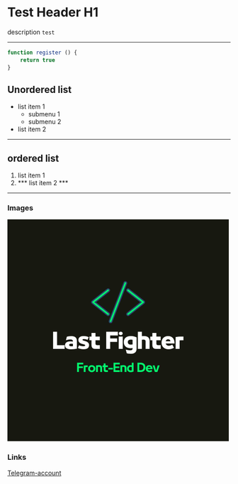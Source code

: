 # Test Header H1

description `test`

---

```javascript
function register () {
    return true
}
```

## Unordered list 
- list item 1
    - submenu 1
    - submenu 2
- list item 2

---


## ordered list 
1. list item 1
2. *** list item 2 ***


---

### Images

![random Image](images/Last%20Fighter.png)

### Links

[Telegram-account](https://google.com)

